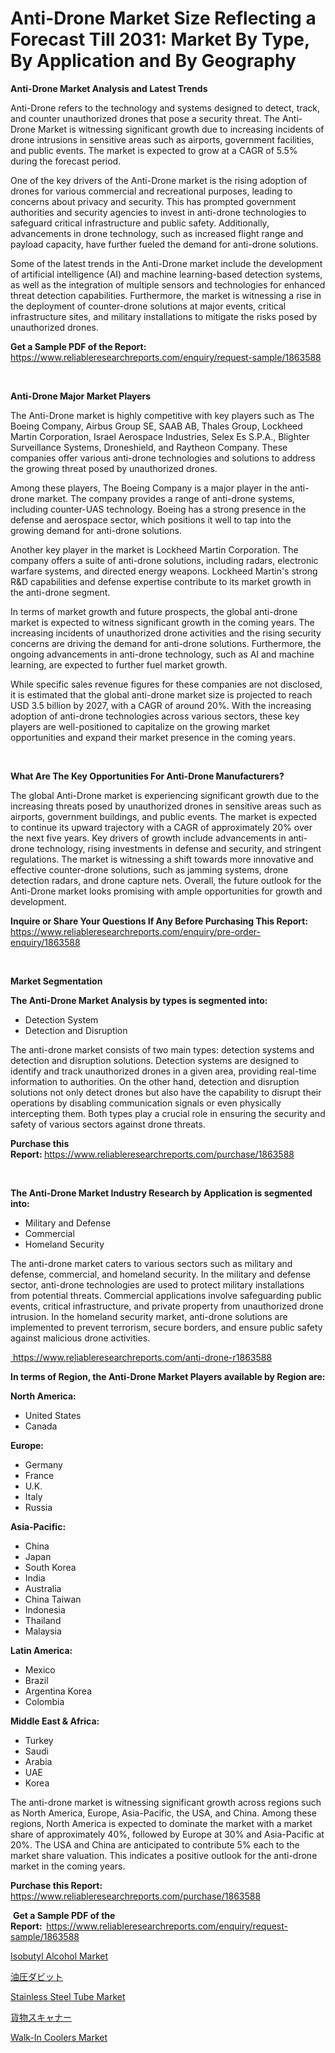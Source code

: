 <p><h1>Anti-Drone Market Size Reflecting a Forecast Till 2031: Market By Type, By Application and By Geography</h1></p><p><strong>Anti-Drone Market Analysis and Latest Trends</strong></p>
<p><p>Anti-Drone refers to the technology and systems designed to detect, track, and counter unauthorized drones that pose a security threat. The Anti-Drone Market is witnessing significant growth due to increasing incidents of drone intrusions in sensitive areas such as airports, government facilities, and public events. The market is expected to grow at a CAGR of 5.5% during the forecast period.</p><p>One of the key drivers of the Anti-Drone market is the rising adoption of drones for various commercial and recreational purposes, leading to concerns about privacy and security. This has prompted government authorities and security agencies to invest in anti-drone technologies to safeguard critical infrastructure and public safety. Additionally, advancements in drone technology, such as increased flight range and payload capacity, have further fueled the demand for anti-drone solutions.</p><p>Some of the latest trends in the Anti-Drone market include the development of artificial intelligence (AI) and machine learning-based detection systems, as well as the integration of multiple sensors and technologies for enhanced threat detection capabilities. Furthermore, the market is witnessing a rise in the deployment of counter-drone solutions at major events, critical infrastructure sites, and military installations to mitigate the risks posed by unauthorized drones.</p></p>
<p><strong>Get a Sample PDF of the Report:&nbsp;</strong> <a href="https://www.reliableresearchreports.com/enquiry/request-sample/1863588">https://www.reliableresearchreports.com/enquiry/request-sample/1863588</a></p>
<p>&nbsp;</p>
<p><strong>Anti-Drone Major Market Players</strong></p>
<p><p>The Anti-Drone market is highly competitive with key players such as The Boeing Company, Airbus Group SE, SAAB AB, Thales Group, Lockheed Martin Corporation, Israel Aerospace Industries, Selex Es S.P.A., Blighter Surveillance Systems, Droneshield, and Raytheon Company. These companies offer various anti-drone technologies and solutions to address the growing threat posed by unauthorized drones.</p><p>Among these players, The Boeing Company is a major player in the anti-drone market. The company provides a range of anti-drone systems, including counter-UAS technology. Boeing has a strong presence in the defense and aerospace sector, which positions it well to tap into the growing demand for anti-drone solutions.</p><p>Another key player in the market is Lockheed Martin Corporation. The company offers a suite of anti-drone solutions, including radars, electronic warfare systems, and directed energy weapons. Lockheed Martin's strong R&D capabilities and defense expertise contribute to its market growth in the anti-drone segment.</p><p>In terms of market growth and future prospects, the global anti-drone market is expected to witness significant growth in the coming years. The increasing incidents of unauthorized drone activities and the rising security concerns are driving the demand for anti-drone solutions. Furthermore, the ongoing advancements in anti-drone technology, such as AI and machine learning, are expected to further fuel market growth.</p><p>While specific sales revenue figures for these companies are not disclosed, it is estimated that the global anti-drone market size is projected to reach USD 3.5 billion by 2027, with a CAGR of around 20%. With the increasing adoption of anti-drone technologies across various sectors, these key players are well-positioned to capitalize on the growing market opportunities and expand their market presence in the coming years.</p></p>
<p>&nbsp;</p>
<p><strong>What Are The Key Opportunities For Anti-Drone Manufacturers?</strong></p>
<p><p>The global Anti-Drone market is experiencing significant growth due to the increasing threats posed by unauthorized drones in sensitive areas such as airports, government buildings, and public events. The market is expected to continue its upward trajectory with a CAGR of approximately 20% over the next five years. Key drivers of growth include advancements in anti-drone technology, rising investments in defense and security, and stringent regulations. The market is witnessing a shift towards more innovative and effective counter-drone solutions, such as jamming systems, drone detection radars, and drone capture nets. Overall, the future outlook for the Anti-Drone market looks promising with ample opportunities for growth and development.</p></p>
<p><strong>Inquire or Share Your Questions If Any Before Purchasing This Report:</strong> <a href="https://www.reliableresearchreports.com/enquiry/pre-order-enquiry/1863588">https://www.reliableresearchreports.com/enquiry/pre-order-enquiry/1863588</a></p>
<p>&nbsp;</p>
<p><strong>Market Segmentation</strong></p>
<p><strong>The Anti-Drone Market Analysis by types is segmented into:</strong></p>
<p><ul><li>Detection System</li><li>Detection and Disruption</li></ul></p>
<p><p>The anti-drone market consists of two main types: detection systems and detection and disruption solutions. Detection systems are designed to identify and track unauthorized drones in a given area, providing real-time information to authorities. On the other hand, detection and disruption solutions not only detect drones but also have the capability to disrupt their operations by disabling communication signals or even physically intercepting them. Both types play a crucial role in ensuring the security and safety of various sectors against drone threats.</p></p>
<p><strong>Purchase this Report:&nbsp;</strong><a href="https://www.reliableresearchreports.com/purchase/1863588">https://www.reliableresearchreports.com/purchase/1863588</a></p>
<p>&nbsp;</p>
<p><strong>The Anti-Drone Market Industry Research by Application is segmented into:</strong></p>
<p><ul><li>Military and Defense</li><li>Commercial</li><li>Homeland Security</li></ul></p>
<p><p>The anti-drone market caters to various sectors such as military and defense, commercial, and homeland security. In the military and defense sector, anti-drone technologies are used to protect military installations from potential threats. Commercial applications involve safeguarding public events, critical infrastructure, and private property from unauthorized drone intrusion. In the homeland security market, anti-drone solutions are implemented to prevent terrorism, secure borders, and ensure public safety against malicious drone activities.</p></p>
<p><a href="https://www.reliableresearchreports.com/anti-drone-r1863588">&nbsp;https://www.reliableresearchreports.com/anti-drone-r1863588</a></p>
<p><strong>In terms of Region, the Anti-Drone Market Players available by Region are:</strong></p>
<p>
    <p> <strong> North America: </strong>
        <ul>
            <li>United States</li>
            <li>Canada</li>
        </ul>
        </p> 
    <p> <strong> Europe: </strong>
        <ul>
            <li>Germany</li>
            <li>France</li>
            <li>U.K.</li>
            <li>Italy</li>
            <li>Russia</li>
        </ul>
        </p> 
    <p> <strong> Asia-Pacific: </strong>
        <ul>
            <li>China</li>
            <li>Japan</li>
            <li>South Korea</li>
            <li>India</li>
            <li>Australia</li>
            <li>China Taiwan</li>
            <li>Indonesia</li>
            <li>Thailand</li>
            <li>Malaysia</li>
        </ul>
        </p> 
    <p> <strong> Latin America: </strong>
        <ul>
            <li>Mexico</li>
            <li>Brazil</li>
            <li>Argentina Korea</li>
            <li>Colombia</li>
        </ul>
        </p> 
    <p> <strong> Middle East & Africa: </strong>
        <ul>
            <li>Turkey</li>
            <li>Saudi</li>
            <li>Arabia</li>
            <li>UAE</li>
            <li>Korea</li>
        </ul>
    </p>
    </p>
<p><p>The anti-drone market is witnessing significant growth across regions such as North America, Europe, Asia-Pacific, the USA, and China. Among these regions, North America is expected to dominate the market with a market share of approximately 40%, followed by Europe at 30% and Asia-Pacific at 20%. The USA and China are anticipated to contribute 5% each to the market share valuation. This indicates a positive outlook for the anti-drone market in the coming years.</p></p>
<p><strong>Purchase this Report: </strong><a href="https://www.reliableresearchreports.com/purchase/1863588">https://www.reliableresearchreports.com/purchase/1863588</a></p>
<p>&nbsp;<strong>Get a Sample PDF of the Report:&nbsp;&nbsp;</strong><a href="https://www.reliableresearchreports.com/enquiry/request-sample/1863588">https://www.reliableresearchreports.com/enquiry/request-sample/1863588</a></p>
<p><strong></strong></p>
<p><p><a href="https://issuu.com/reportprime-2/docs/isobutyl-alcohol-market-size-2030.pptx">Isobutyl Alcohol Market</a></p><p><a href="https://github.com/BoydYundt1/Market-Research-Report-List-1/blob/main/372159443206.md">油圧ダビット</a></p><p><a href="https://issuu.com/reportprime-2/docs/stainless-steel-tube-market-size-2030.pptx">Stainless Steel Tube Market</a></p><p><a href="https://github.com/DeonBoer2023/Market-Research-Report-List-1/blob/main/558601743207.md">貨物スキャナー</a></p><p><a href="https://github.com/Whitneyboyettebo9kiw7yr13/Market-Research-Report-List-2/blob/main/walk-in-coolers-market.md">Walk-In Coolers Market</a></p></p>